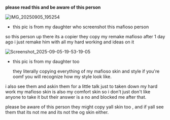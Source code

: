 **please read this and be aware of this person**

![IMG_20250905_195254](https://github.com/user-attachments/assets/6bec2d0d-da80-4a20-9fb4-d08ac6e523b3)
- this pic is from my daughter who screenshot this mafioso person

so this person up there its a copier they copy my remake mafioso after 1 day ago i just remake him with all my hard working and ideas on it 

![Screenshot_2025-09-05-19-53-19-05](https://github.com/user-attachments/assets/726391f6-7495-4f2b-b86c-6d825b09f9ec)
- this pic is from my daughter too

  they literally copying everything of my mafioso skin and style if you're oomf you will recognize how my style look like.


i also see them and askin them for a little talk just to taken down my hard work my mafioso skin is also my comfort skin so i don't just don't like anyone to take it but their answer is a no and blocked me after that.

please be aware of this person they might copy yall skin too , and if yall see them that its not me and its not the og skin either.
